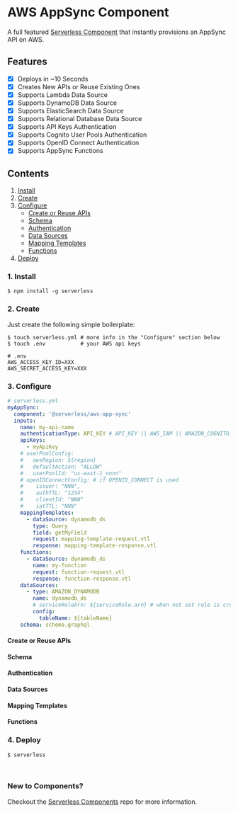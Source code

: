 # AWS AppSync Component

A full featured [Serverless Component](https://github.com/serverless/components) that instantly provisions an AppSync API on AWS.

## Features

- [x] Deploys in ~10 Seconds
- [x] Creates New APIs or Reuse Existing Ones
- [x] Supports Lambda Data Source
- [x] Supports DynamoDB Data Source
- [x] Supports ElasticSearch Data Source
- [x] Supports Relational Database Data Source
- [x] Supports API Keys Authentication
- [x] Supports Cognito User Pools Authentication
- [x] Supports OpenID Connect Authentication
- [x] Supports AppSync Functions

## Contents

1. [Install](#1-install)
2. [Create](#2-create)
3. [Configure](#3-configure)
    - [Create or Reuse APIs](#create-or-reuse-apis)
    - [Schema](#schema)
    - [Authentication](#authentication)
    - [Data Sources](#data-sources)
    - [Mapping Templates](#mapping-templates)
    - [Functions](#functions)
4. [Deploy](#4-deploy)

### 1. Install

```shell
$ npm install -g serverless
```

### 2. Create

Just create the following simple boilerplate:

```
$ touch serverless.yml # more info in the "Configure" section below
$ touch .env           # your AWS api keys
```

```
# .env
AWS_ACCESS_KEY_ID=XXX
AWS_SECRET_ACCESS_KEY=XXX
```

### 3. Configure

```yml
# serverless.yml
myAppSync:
  component: '@serverless/aws-app-sync'
  inputs:
    name: my-api-name
    authenticationType: API_KEY # API_KEY || AWS_IAM || AMAZON_COGNITO_USER_POOLS || OPENID_CONNECT
    apiKeys:
      - myApiKey
    # userPoolConfig:
    #   awsRegion: ${region}
    #   defaultAction: "ALLOW"
    #   userPoolId: "us-east-1_nnnn"
    # openIDConnectConfig: # if OPENID_CONNECT is used
    #    issuer: "NNN",
    #    authTTL: "1234"
    #    clientId: "NNN"
    #    iatTTL: "NNN"
    mappingTemplates:
      - dataSource: dynamodb_ds
        type: Query
        field: getMyField
        request: mapping-template-request.vtl
        response: mapping-template-response.vtl
    functions:
      - dataSource: dynamodb_ds
        name: my-function
        request: function-request.vtl
        response: function-response.vtl
    dataSources:
      - type: AMAZON_DYNAMODB
        name: dynamodb_ds
        # serviceRoleArn: ${serviceRole.arn} # when not set role is created behind the scenes
        config:
          tableName: ${tableName}
    schema: schema.graphql
```

#### Create or Reuse APIs

#### Schema

#### Authentication

#### Data Sources

#### Mapping Templates

#### Functions

### 4. Deploy

```shell
$ serverless
```

&nbsp;

### New to Components?

Checkout the [Serverless Components](https://github.com/serverless/components) repo for more information.
